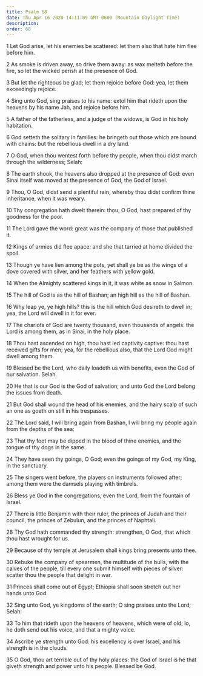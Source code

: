 ```yaml
---
title: Psalm 68
date: Thu Apr 16 2020 14:11:09 GMT-0600 (Mountain Daylight Time)
description: 
order: 68
---
```


<p>
  1 Let God arise, let his enemies be scattered: let them also that hate him
  flee before him.
</p>
<p>
  2 As smoke is driven away, so drive them away: as wax melteth before the fire,
  so let the wicked perish at the presence of God.
</p>
<p>
  3 But let the righteous be glad; let them rejoice before God: yea, let them
  exceedingly rejoice.
</p>
<p>
  4 Sing unto God, sing praises to his name: extol him that rideth upon the
  heavens by his name Jah, and rejoice before him.
</p>
<p>
  5 A father of the fatherless, and a judge of the widows, is God in his holy
  habitation.
</p>
<p>
  6 God setteth the solitary in families: he bringeth out those which are bound
  with chains: but the rebellious dwell in a dry land.
</p>
<p>
  7 O God, when thou wentest forth before thy people, when thou didst march
  through the wilderness; Selah:
</p>
<p>
  8 The earth shook, the heavens also dropped at the presence of God: even Sinai
  itself was moved at the presence of God, the God of Israel.
</p>
<p>
  9 Thou, O God, didst send a plentiful rain, whereby thou didst confirm thine
  inheritance, when it was weary.
</p>
<p>
  10 Thy congregation hath dwelt therein: thou, O God, hast prepared of thy
  goodness for the poor.
</p>
<p>
  11 The Lord gave the word: great was the company of those that published it.
</p>
<span></span>
<p>
  12 Kings of armies did flee apace: and she that tarried at home divided the
  spoil.
</p>
<p>
  13 Though ye have lien among the pots, yet shall ye be as the wings of a dove
  covered with silver, and her feathers with yellow gold.
</p>
<p>
  14 When the Almighty scattered kings in it, it was white as snow in Salmon.
</p>
<p>
  15 The hill of God is as the hill of Bashan; an high hill as the hill of
  Bashan.
</p>
<p>
  16 Why leap ye, ye high hills? this is the hill which God desireth to dwell
  in; yea, the Lord will dwell in it for ever.
</p>
<p>
  17 The chariots of God are twenty thousand, even thousands of angels: the Lord
  is among them, as in Sinai, in the holy place.
</p>
<p>
  18 Thou hast ascended on high, thou hast led captivity captive: thou hast
  received gifts for men; yea, for the rebellious also, that the Lord God might
  dwell among them.
</p>
<p>
  19 Blessed be the Lord, who daily loadeth us with benefits, even the God of
  our salvation. Selah.
</p>
<p>
  20 He that is our God is the God of salvation; and unto God the Lord belong
  the issues from death.
</p>
<p>
  21 But God shall wound the head of his enemies, and the hairy scalp of such an
  one as goeth on still in his trespasses.
</p>
<p>
  22 The Lord said, I will bring again from Bashan, I will bring my people again
  from the depths of the sea:
</p>
<p>
  23 That thy foot may be dipped in the blood of thine enemies, and the tongue
  of thy dogs in the same.
</p>
<p>
  24 They have seen thy goings, O God; even the goings of my God, my King, in
  the sanctuary.
</p>
<p>
  25 The singers went before, the players on instruments followed after; among
  them were the damsels playing with timbrels.
</p>
<p>
  26 Bless ye God in the congregations, even the Lord, from the fountain of
  Israel.
</p>
<p>
  27 There is little Benjamin with their ruler, the princes of Judah and their
  council, the princes of Zebulun, and the princes of Naphtali.
</p>
<p>
  28 Thy God hath commanded thy strength: strengthen, O God, that which thou
  hast wrought for us.
</p>
<p>
  29 Because of thy temple at Jerusalem shall kings bring presents unto thee.
</p>
<p>
  30 Rebuke the company of spearmen, the multitude of the bulls, with the calves
  of the people, till every one submit himself with pieces of silver: scatter
  thou the people that delight in war.
</p>
<p>
  31 Princes shall come out of Egypt; Ethiopia shall soon stretch out her hands
  unto God.
</p>
<p>
  32 Sing unto God, ye kingdoms of the earth; O sing praises unto the Lord;
  Selah:
</p>
<p>
  33 To him that rideth upon the heavens of heavens, which were of old; lo, he
  doth send out his voice, and that a mighty voice.
</p>
<p>
  34 Ascribe ye strength unto God: his excellency is over Israel, and his
  strength is in the clouds.
</p>
<p>
  35 O God, thou art terrible out of thy holy places: the God of Israel is he
  that giveth strength and power unto his people. Blessed be God.
</p>
